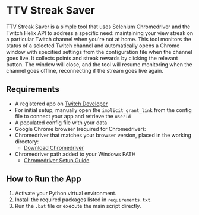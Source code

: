 # TTV Streak Saver

TTV Streak Saver is a simple tool that uses Selenium Chromedriver and the Twitch Helix API to address a specific need: maintaining your view streak on a particular Twitch channel when you're not at home. This tool monitors the status of a selected Twitch channel and automatically opens a Chrome window with specified settings from the configuration file when the channel goes live. It collects points and streak rewards by clicking the relevant button. The window will close, and the tool will resume monitoring when the channel goes offline, reconnecting if the stream goes live again.

## Requirements

- A registered app on [Twitch Developer](https://dev.twitch.tv/)
- For initial setup, manually open the `implicit_grant_link` from the config file to connect your app and retrieve the `userId`
- A populated config file with your data
- Google Chrome browser (required for Chromedriver):
- Chromedriver that matches your browser version, placed in the working directory:
    - [Download Chromedriver](https://developer.chrome.com/docs/chromedriver/downloads)
- Chromedriver path added to your Windows PATH
    - [Chromedriver Setup Guide](https://www.youtube.com/watch?v=W4bHb1BsbnU)

## How to Run the App

1. Activate your Python virtual environment.
2. Install the required packages listed in `requirements.txt`.
3. Run the `.bat` file or execute the main script directly.


    